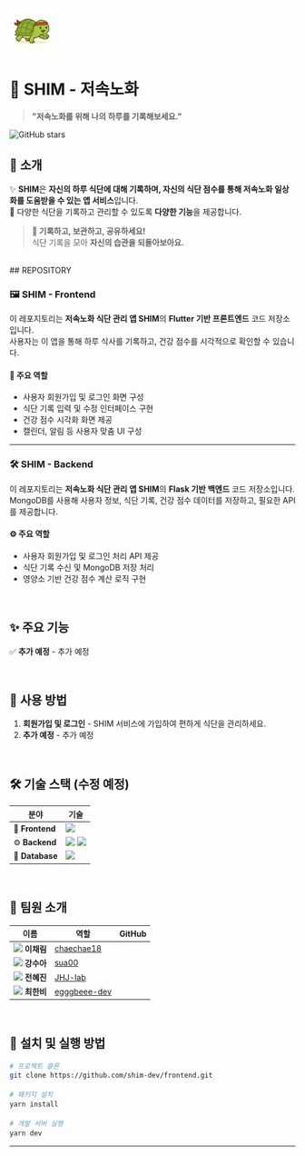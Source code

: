 <img src="https://raw.githubusercontent.com/shim-dev/.github/main/turtle.png" width="80">


# 🏡 SHIM - 저속노화 

> **"저속노화를 위해 나의 하루를 기록해보세요."**

![GitHub stars](https://img.shields.io/github/stars/shim-dev?style=social) 

## 🌟 소개  
✨ **SHIM**은 **자신의 하루 식단에 대해 기록하며, 자신의 식단 점수를 통해 저속노화 일상화를 도움받을 수 있는 앱 서비스**입니다.  
💌 다양한 식단을 기록하고 관리할 수 있도록 **다양한 기능**을 제공합니다.  

> **📝 기록하고, 보관하고, 공유하세요!**  
> 식단 기록을 모아 **자신의 습관을 되돌아보아요.**  

<br />
## REPOSITORY

### 🖼️ SHIM - Frontend

이 레포지토리는 **저속노화 식단 관리 앱 SHIM**의 **Flutter 기반 프론트엔드** 코드 저장소입니다.  
사용자는 이 앱을 통해 하루 식사를 기록하고, 건강 점수를 시각적으로 확인할 수 있습니다.

#### 📱 주요 역할
- 사용자 회원가입 및 로그인 화면 구성
- 식단 기록 입력 및 수정 인터페이스 구현
- 건강 점수 시각화 화면 제공
- 캘린더, 알림 등 사용자 맞춤 UI 구성

---

### 🛠️ SHIM - Backend

이 레포지토리는 **저속노화 식단 관리 앱 SHIM**의 **Flask 기반 백엔드** 코드 저장소입니다.  
MongoDB를 사용해 사용자 정보, 식단 기록, 건강 점수 데이터를 저장하고, 필요한 API를 제공합니다.

#### ⚙️ 주요 역할
- 사용자 회원가입 및 로그인 처리 API 제공
- 식단 기록 수신 및 MongoDB 저장 처리
- 영양소 기반 건강 점수 계산 로직 구현


<br />

## ✨ 주요 기능
✅ **추가 예정** - 추가 예정


<br />

## 🚀 사용 방법
1. **회원가입 및 로그인** - SHIM 서비스에 가입하여 편하게 식단을 관리하세요.
2. **추가 예정** - 추가 예정


<br />

## 🛠️ 기술 스택 (수정 예정)

| 분야          | 기술 |
|--------------|------|
| 📱 **Frontend** | <img src="https://img.shields.io/badge/flutter-02569B?style=for-the-badge&logo=flutter&logoColor=white"> |
| ⚙️ **Backend** | <img src="https://img.shields.io/badge/flask-000000?style=for-the-badge&logo=flask&logoColor=white"> <img src="https://img.shields.io/badge/python-3776AB?style=for-the-badge&logo=python&logoColor=white"> |
| 💾 **Database** | <img src="https://img.shields.io/badge/MongoDB-47A248?style=for-the-badge&logo=mongodb&logoColor=white"> |


<br />

## 👥 팀원 소개
| 이름 | 역할 | GitHub |
|------|------|--------|
| <img src="https://github.com/chaechae18.png" width="20"> **이채림** |[chaechae18](https://github.com/chaechae18) |
| <img src="https://github.com/sua00.png" width="20"> **강수아** |[sua00](https://github.com/sua00) |
| <img src="https://github.com/JHJ-lab.png" width="20"> **전혜진** |[JHJ-lab](https://github.com/JHJ-lab) |
| <img src="https://github.com/egggbeee-dev.png" width="20"> **최한비** |[egggbeee-dev](https://github.com/egggbeee-dev) |


<br />



## 📌 설치 및 실행 방법
```sh
# 프로젝트 클론
git clone https://github.com/shim-dev/frontend.git

# 패키지 설치
yarn install

# 개발 서버 실행
yarn dev
```

---

